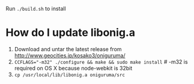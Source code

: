 Run `./build.sh` to install

# How do I update libonig.a

1. Download and untar the latest release from http://www.geocities.jp/kosako3/oniguruma/
2. `CCFLAGS="-m32" ./configure && make && sudo make install` # -m32 is required on OS X because node-webkit is 32bit
3. `cp /usr/local/lib/libonig.a oniguruma/src`